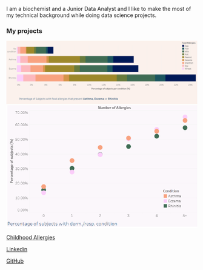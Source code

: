 I am a biochemist and a Junior Data Analyst and I like to make the most of my technical background while doing data science projects.
  

### My projects  

![Childhood Allergies](images/ca.PNG) ![Childhood Allergies](images/cb.PNG)

[Childhood Allergies](https://github.com/joanafloresc/Childhood_allergies)
  




[Linkedin](https://www.linkedin.com/in/joanafloresc/)  
  
[GitHub](https://github.com/joanafloresc)